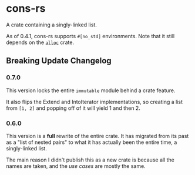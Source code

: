 # cons-rs

A crate containing a singly-linked list.

As of 0.4.1, cons-rs supports `#[no_std]` environments.
Note that it still depends on the [`alloc`] crate.

[`alloc`]: https://doc.rust-lang.org/stable/alloc

## Breaking Update Changelog

### 0.7.0
This version locks the entire `immutable` module behind a crate feature.

It also flips the Extend and IntoIterator implementations, so
creating a list from `[1, 2]` and popping off of it will yield 1 and then 2.

### 0.6.0
This version is a **full** rewrite of the entire crate. 
It has migrated from its past as a "list of nested pairs"
to what it has actually been the entire time, a singly-linked list.

The main reason I didn't publish this as a new crate is because
all the names are taken, and the *use cases* are mostly the same.
